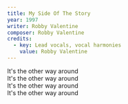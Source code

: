 ```yaml
---
title: My Side Of The Story
year: 1997
writer: Robby Valentine
composer: Robby Valentine
credits:
  - key: Lead vocals, vocal harmonies
    value: Robby Valentine
---
```


<p>It's the other way around<br />
It's the other way around<br />
It's the other way around<br />
It's the other way around</p>